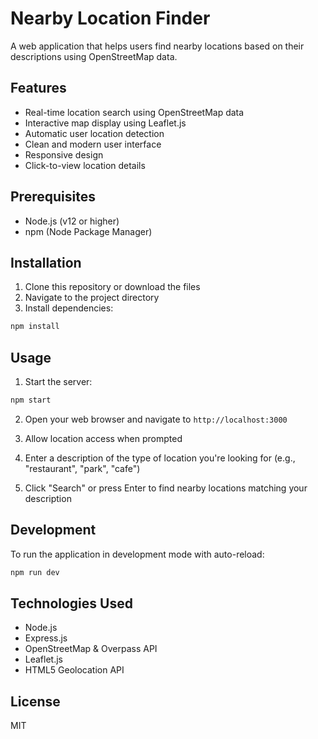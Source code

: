 # Nearby Location Finder

A web application that helps users find nearby locations based on their descriptions using OpenStreetMap data.

## Features

- Real-time location search using OpenStreetMap data
- Interactive map display using Leaflet.js
- Automatic user location detection
- Clean and modern user interface
- Responsive design
- Click-to-view location details

## Prerequisites

- Node.js (v12 or higher)
- npm (Node Package Manager)

## Installation

1. Clone this repository or download the files
2. Navigate to the project directory
3. Install dependencies:
```bash
npm install
```

## Usage

1. Start the server:
```bash
npm start
```

2. Open your web browser and navigate to `http://localhost:3000`

3. Allow location access when prompted

4. Enter a description of the type of location you're looking for (e.g., "restaurant", "park", "cafe")

5. Click "Search" or press Enter to find nearby locations matching your description

## Development

To run the application in development mode with auto-reload:

```bash
npm run dev
```

## Technologies Used

- Node.js
- Express.js
- OpenStreetMap & Overpass API
- Leaflet.js
- HTML5 Geolocation API

## License

MIT 